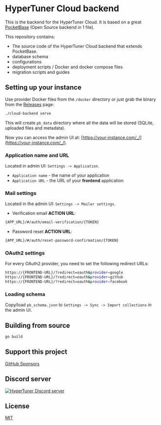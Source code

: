 # HyperTuner Cloud backend

This is the backend for the HyperTuner Cloud. It is based on a great [PocketBase](https://pocketbase.io) (Open Source backend in 1 file).

This repository contains:

- The source code of the HyperTuner Cloud backend that extends PocketBase.
- database schema
- configurations
- deployment scripts / Docker and docker compose files
- migration scripts and guides

## Setting up your instance

Use provider Docker files from the `/docker` directory or just grab the binary from the [Releases](https://github.com/hyper-tuner/cloud-backend) page:

```bash
./cloud-backend serve
```

This will create `pb_data` directory where all the data will be stored (SQLite, uploaded files and metadata).

Now you can access the admin UI at: [https://your-instance.com/_/](https://your-instance.com/_/).

### Application name and URL

Located in admin UI: `Settings -> Application`.

- `Application name` - the name of your application
- `Application URL` - the URL of your **frontend** application

### Mail settings

Located in the admin UI: `Settings -> Mailer settings`.

- Verification email **ACTION URL**:

```bash
{APP_URL}/#/auth/email-verification/{TOKEN}
```

- Password reset **ACTION URL**:

```bash
{APP_URL}/#/auth/reset-password-confirmation/{TOKEN}
```

### OAuth2 settings

For every OAuth2 provider, you need to set the following redirect URLs:

```bash
https://{FRONTEND-URL}/?redirect=oauth&provider=google
https://{FRONTEND-URL}/?redirect=oauth&provider=github
https://{FRONTEND-URL}/?redirect=oauth&provider=facebook
```

### Loading schema

Copy/load `pb_schema.json` to `Settings -> Sync -> Import collections` in the admin UI.

## Building from source

```bash
go build
```

## Support this project

[GitHub Sponsors](https://github.com/sponsors/karniv00l)

## Discord server

[![HyperTuner Discord server](https://dcbadge.vercel.app/api/server/HdxznPUA)](https://discord.gg/HdxznPUA)

## License

[MIT](https://github.com/hyper-tuner/cloud-backend/blob/master/LICENSE)
